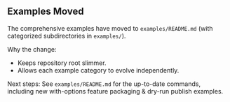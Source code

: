 ## Examples Moved

The comprehensive examples have moved to `examples/README.md` (with categorized subdirectories in `examples/`).

Why the change:
- Keeps repository root slimmer.
- Allows each example category to evolve independently.

Next steps:
See `examples/README.md` for the up-to-date commands, including new with-options feature packaging & dry-run publish examples.
